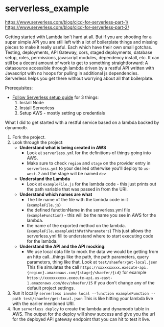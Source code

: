 # serverless_example

https://www.serverless.com/blog/cicd-for-serverless-part-1/
https://www.serverless.com/blog/cicd-for-serverless-part-2/

Getting started with Lambda isn't hard at all. But if you are shooting for a super simple API you are still left with a lot of boilerplate things and missing pieces to make it really useful. Each which have their own small gotchas. Testing, deployments, API Gateway, cors, staged deployments, database setup, roles, permissions, javascript modules, dependency install, etc. It can still be a decent amount of work to get to something straightforward: A datasource accessible through lambda driven by a restful API written with Javascript with no hoops for pulling in additional js dependencies. Serverless helps you get there without worrying about all that boilerplate.

Prerequisites: 
- [Follow Serverless setup guide](https://www.serverless.com/framework/docs/providers/aws/guide/installation/) for 3 things:
    1. Install Node
    1. Install Serverless
    1. Setup AWS - mostly setting up credentials

What I did to get started with a restful service based on a lambda backed by dynamodb. 
1. Fork the project. 
1. Look through the project:
    - **Understand what is being created in AWS**
        - Look at `serverless.yml` for the definitions of things going into AWS. 
        - Make sure to check `region` and `stage` on the provider entry in `serverless.yml` to your desired otherwise you'll deploy to `us-west-2` and the stage will be named `dev`
    - **Understand the Lambda**
        - Look at `exampleFile.js` for the lambda code - this just prints out the path variable that was passed in from the URI.
    - **Understand which names are what**
        - The file name of the file with the lambda code in it (`exampleFile.js`)
        - the defined functionName in the serverless.yml file (`exampleFunction`) - this will be the name you see in AWS for the lambda.
        - the name of the exported method on the lambda. (`exampleFile.exampleWithPathParameters`) This just allows the serverless.yml fill to understand where to start executing code for the lambda.
    - **Understand the API and the API mocking**: 
        - We use local data file to mock the data we would be getting from an http call...things like the path, the path parameters, query parameters, thing like that. Look at `test/shaefer/get-local.json` This file simulates the call `https://xxxxxxxxxx.execute-api.{region}.amazonaws.com/{stage}/shaefer/{id}` for example `https://xxxxxxxxxx.execute-api.us-east-1.amazonaws.com/dev/shaefer/15` if you don't change any of the default project settings.
1. Run it locally `serverless invoke local --function exampleFunction --path test/shaefer/get-local.json` This is like hitting your lambda live with the earlier mentioned URI. 
1. Run `serverless deploy` to create the lambda and dynamodb table in AWS. The output for the deploy will show success and give you the url for the deployed API gateway endpoint that you can hit to test it live.

